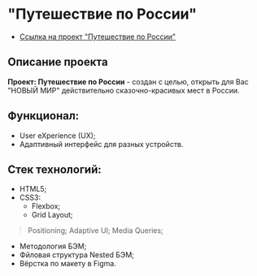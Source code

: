 # "Путешествие по России"

* [Ссылка на проект "Путешествие по России"](https://yazvinskiy.github.io/russian-travel/index.html)

## Описание проекта
  __Проект: Путешествие по России__ - создан с целью, открыть для Вас "НОВЫЙ МИР" действительно сказочно-красивых мест в России. 
  
## Функционал:
* User eXperience (UX);
* Адаптивный интерфейс для разных устройств.


## Стек технологий:
* HTML5;
* CSS3:
  - Flexbox;
  - Grid Layout;
> Positioning;
> Adaptive UI;
> Media Queries;
* Методология БЭМ;
* Фйловая структура Nested БЭМ;
* Вёрстка по макету в Figma.
 


